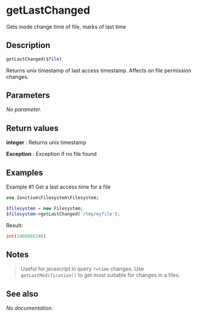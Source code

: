 # getLastChanged

Gets inode change time of file, marks of last time

## Description

```php
getLastChanged($file)
```

Returns unix timestamp of last access timestamp. Affects on file permission changes.

## Parameters

_No parameter._

## Return values

__integer__
: Returns unix timestamp

__Exception__
: Exception if no file found

## Examples

Example #1 Get a last access time for a file
```php
use Ionitium\Filesystem\Filesystem;

$filesystem = new Filesystem;
$filesystem->getLastChanged('/tmp/myfile');
```

Result:
```php
int(1466085246)
```

## Notes

> Useful for javascript in query `?=time` changes. Use `getLastModification()` to get most suitable for changes in a files.

## See also

_No documentation._
